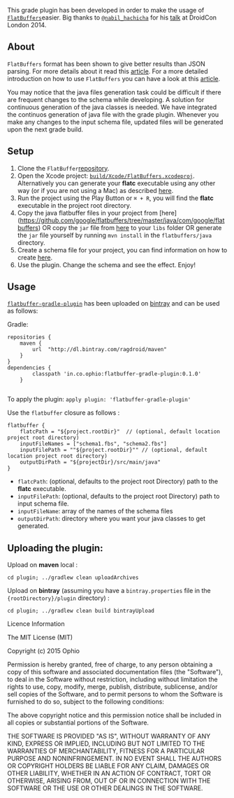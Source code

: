 This grade plugin has been developed in order to make the usage of [`FlatBuffers`](https://github.com/google/flatbuffers)easier. Big thanks to [`@nabil_hachicha`](https://twitter.com/nabil_hachicha) for his [talk](https://skillsmatter.com/skillscasts/5984-build-your-gradle-plugin#video) at DroidCon London 2014.

## About
`FlatBuffers` format has been shown to give better results than JSON parsing. For more details about it read this [article](https://code.facebook.com/posts/872547912839369/improving-facebook-s-performance-on-android-with-flatbuffers/). For a more detailed introduction on how to use `FlatBuffers` you can have a look at this [article](http://frogermcs.github.io/flatbuffers-in-android-introdution/). 

You may notice that the java files generation task could be difficult if there are frequent changes to the schema while developing. A solution for continuous generation of the java classes is needed. We have integrated the continuos generation of java file with the grade plugin. Whenever you make any changes to the input schema file, updated files will be generated upon the next grade build.

## Setup

1. Clone the `FlatBuffer`[repository](https://github.com/google/flatbuffers). 
2. Open the Xcode project: [`build/Xcode/FlatBuffers.xcodeproj`](https://github.com/google/flatbuffers/tree/master/build/Xcode/FlatBuffers.xcodeproj). Alternatively you can generate your **flatc** executable using any other way (or if you are not using a Mac) as described [here](https://google.github.io/flatbuffers/index.html).
3. Run the project using the Play Button or `⌘ + R`, you will find the **flatc** executable in the project root directory.
4. Copy the java flatbuffer files in your project from [here] (https://github.com/google/flatbuffers/tree/master/java/com/google/flatbuffers) OR copy the `jar` file from [here](app/libs/) to your `libs` folder OR generate the `jar` file yourself by running `mvn install` in the `flatbuffers/java` directory.
5. Create a schema file for your project, you can find information on how to create [here](https://google.github.io/flatbuffers/md__schemas.html).
6. Use the plugin. Change the schema and see the effect. Enjoy!

## Usage

[`flatbuffer-gradle-plugin`](plugin/) has been uploaded on [bintray](https://bintray.com/ophio/maven/flatbuffer-gradle-plugin/_latestVersion) and can be used as follows:

Gradle:

```
repositories {
    maven {
        url  "http://dl.bintray.com/ragdroid/maven" 
    }
}
dependencies {
        classpath 'in.co.ophio:flatbuffer-gradle-plugin:0.1.0'
    }
    
```
To apply the plugin: `apply plugin: 'flatbuffer-gradle-plugin'`

Use the `flatbuffer` closure as follows :

```
flatbuffer {
    flatcPath = "${project.rootDir}"  // (optional, default location project root directory)
    inputFileNames = ["schema1.fbs", "schema2.fbs"]
    inputFilePath = ""${project.rootDir}"" // (optional, default location project root directory)
    outputDirPath = "${projectDir}/src/main/java"
}
```

* `flatcPath`: (optional, defaults to the project root Directory) path to the **flatc** executable.
* `inputFilePath`: (optional, defaults to the project root Directory) path to input schema file.
* `inputFileName`: array of the names of the schema files
* `outputDirPath`: directory where you want your java classes to get generated.

## Uploading the plugin:

Upload on **maven** local :

```
cd plugin; ../gradlew clean uploadArchives
```

Upload on **bintray** (assuming you have a `bintray.properties` file in the `{rootDirectory}/plugin` directory) : 

```
cd plugin; ../gradlew clean build bintrayUpload
```
Licence Information

The MIT License (MIT)

Copyright (c) 2015 Ophio

Permission is hereby granted, free of charge, to any person obtaining a copy of this software and associated documentation files (the "Software"), to deal in the Software without restriction, including without limitation the rights to use, copy, modify, merge, publish, distribute, sublicense, and/or sell copies of the Software, and to permit persons to whom the Software is furnished to do so, subject to the following conditions:

The above copyright notice and this permission notice shall be included in all copies or substantial portions of the Software.

THE SOFTWARE IS PROVIDED "AS IS", WITHOUT WARRANTY OF ANY KIND, EXPRESS OR IMPLIED, INCLUDING BUT NOT LIMITED TO THE WARRANTIES OF MERCHANTABILITY, FITNESS FOR A PARTICULAR PURPOSE AND NONINFRINGEMENT. IN NO EVENT SHALL THE AUTHORS OR COPYRIGHT HOLDERS BE LIABLE FOR ANY CLAIM, DAMAGES OR OTHER LIABILITY, WHETHER IN AN ACTION OF CONTRACT, TORT OR OTHERWISE, ARISING FROM, OUT OF OR IN CONNECTION WITH THE SOFTWARE OR THE USE OR OTHER DEALINGS IN THE SOFTWARE.